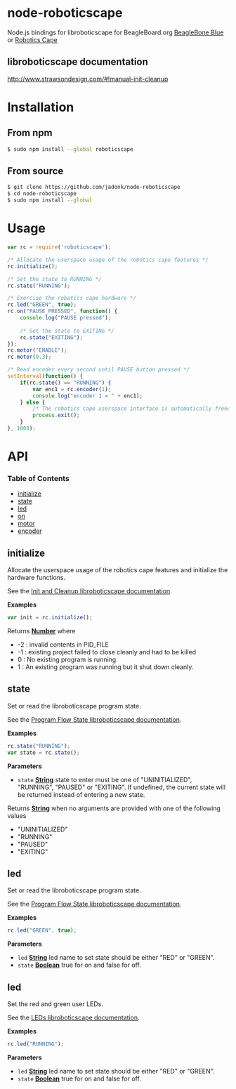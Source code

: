 # node-roboticscape
Node.js bindings for libroboticscape for BeagleBoard.org [BeagleBone Blue](https://beagleboard.org/blue) or [Robotics Cape](https://beagleboard.org/RoboticsCape)

## libroboticscape documentation
http://www.strawsondesign.com/#!manual-init-cleanup

# Installation

## From npm

```sh
$ sudo npm install --global roboticscape
```

## From source

```sh
$ git clone https://github.com/jadonk/node-roboticscape
$ cd node-roboticscape
$ sudo npm install --global
```

# Usage

```js
var rc = require('roboticscape');

/* Allocate the userspace usage of the robotics cape features */
rc.initialize();

/* Set the state to RUNNING */
rc.state("RUNNING");

/* Exercise the robotics cape hardware */
rc.led("GREEN", true);
rc.on("PAUSE_PRESSED", function() { 
    console.log("PAUSE pressed");
    
    /* Set the state to EXITING */
    rc.state("EXITING");
});
rc.motor("ENABLE");
rc.motor(0.3);

/* Read encoder every second until PAUSE button pressed */
setInterval(function() {
    if(rc.state() == "RUNNING") {
        var enc1 = rc.encoder(1);
        console.log("encoder 1 = " + enc1);
    } else {
        /* The robotics cape userspace interface is automatically freed on exit */
        process.exit();
    }
}, 1000);
```

# API

### Table of Contents

-   [initialize](#initialize)
-   [state](#state)
-   [led](#led)
-   [on](#on)
-   [motor](#motor)
-   [encoder](#encoder)

## initialize

Allocate the userspace usage of the robotics cape features and initialize the hardware functions.

See the [Init and Cleanup libroboticscape documentation](http://www.strawsondesign.com/#!manual-init-cleanup).

**Examples**

```javascript
var init = rc.initialize();
```

Returns **[Number](https://developer.mozilla.org/en-US/docs/Web/JavaScript/Reference/Global_Objects/Number)** where
* -2 : invalid contents in PID_FILE
* -1 : existing project failed to close cleanly and had to be killed
* 0 : No existing program is running
* 1 : An existing program was running but it shut down cleanly.

## state

Set or read the libroboticscape program state.

See the [Program Flow State libroboticscape documentation](http://www.strawsondesign.com/#!manual-flow-state).

**Examples**

```javascript
rc.state("RUNNING");
var state = rc.state();
```

**Parameters**

-  `state` **[String](https://developer.mozilla.org/en-US/docs/Web/JavaScript/Reference/Global_Objects/String)** state to enter must be one of
   "UNINITIALIZED", "RUNNING", "PAUSED" or "EXITING". If undefined, the current state will be returned instead of entering a new state.

Returns **[String](https://developer.mozilla.org/en-US/docs/Web/JavaScript/Reference/Global_Objects/String)** when no arguments are provided with one of the following values
* "UNINITIALIZED"
* "RUNNING"
* "PAUSED"
* "EXITING"

## led

Set or read the libroboticscape program state.

See the [Program Flow State libroboticscape documentation](http://www.strawsondesign.com/#!manual-flow-state).

**Examples**

```javascript
rc.led("GREEN", true);
```

**Parameters**

-  `led` **[String](https://developer.mozilla.org/en-US/docs/Web/JavaScript/Reference/Global_Objects/String)** led name to set state should be either
   "RED" or "GREEN".
-  `state` **[Boolean](https://developer.mozilla.org/en-US/docs/Web/JavaScript/Reference/Global_Objects/Boolean)** true for on and false for off.

## led

Set the red and green user LEDs.

See the [LEDs libroboticscape documentation](http://www.strawsondesign.com/#!manual-leds).

**Examples**

```javascript
rc.led("RUNNING");
```
**Parameters**

-  `led` **[String](https://developer.mozilla.org/en-US/docs/Web/JavaScript/Reference/Global_Objects/String)** led name to set state should be either
   "RED" or "GREEN".
-  `state` **[Boolean](https://developer.mozilla.org/en-US/docs/Web/JavaScript/Reference/Global_Objects/Boolean)** true for on and false for off.
